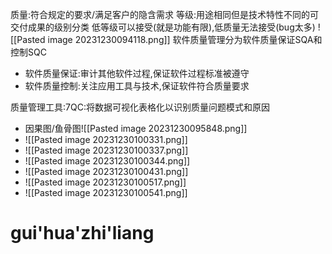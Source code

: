 质量:符合规定的要求/满足客户的隐含需求
等级:用途相同但是技术特性不同的可交付成果的级别分类
低等级可以接受(就是功能有限),低质量无法接受(bug太多)
![[Pasted image 20231230094118.png]]
软件质量管理分为软件质量保证SQA和控制SQC
- 软件质量保证:审计其他软件过程,保证软件过程标准被遵守
- 软件质量控制:关注应用工具与技术,保证软件符合质量要求

质量管理工具:7QC:将数据可视化表格化以识别质量问题模式和原因
- 因果图/鱼骨图![[Pasted image 20231230095848.png]]
- ![[Pasted image 20231230100331.png]]
- ![[Pasted image 20231230100337.png]]
- ![[Pasted image 20231230100344.png]]
- ![[Pasted image 20231230100431.png]]
- ![[Pasted image 20231230100517.png]]
- ![[Pasted image 20231230100541.png]]
# gui'hua'zhi'liang